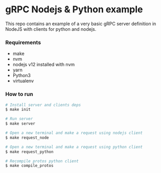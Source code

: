 # gRPC Nodejs & Python example

This repo contains an example of a very basic gRPC server definition in NodeJS with clients for python and nodejs.

### Requirements

- make
- nvm
- nodejs v12 installed with nvm
- yarn
- Python3
- virtualenv

### How to run

```bash
# Install server and clients deps
$ make init

# Run server
$ make server

# Open a new terminal and make a request using nodejs client
$ make request_node

# Open a new terminal and make a request using python client
$ make request_python

# Recompile protos python client
$ make compile_protos
```
